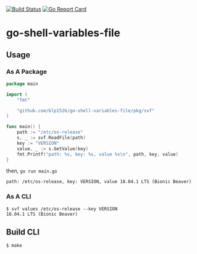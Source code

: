 [![Build Status](https://travis-ci.org/blp1526/go-shell-variables-file.svg?branch=travis)](https://travis-ci.org/blp1526/go-shell-variables-file)
[![Go Report Card](https://goreportcard.com/badge/github.com/blp1526/go-shell-variables-file)](https://goreportcard.com/report/github.com/blp1526/go-shell-variables-file)

# go-shell-variables-file

## Usage

### As A Package

```go
package main

import (
	"fmt"

	"github.com/blp1526/go-shell-variables-file/pkg/svf"
)

func main() {
	path := "/etc/os-release"
	s, _ := svf.ReadFile(path)
	key := "VERSION"
	value, _ := s.GetValue(key)
	fmt.Printf("path: %s, key: %s, value %s\n", path, key, value)
}
```

then, `go run main.go`

```
path: /etc/os-release, key: VERSION, value 18.04.1 LTS (Bionic Beaver)
```

### As A CLI

```
$ svf values /etc/os-release --key VERSION
18.04.1 LTS (Bionic Beaver)
```

## Build CLI

```
$ make
```
